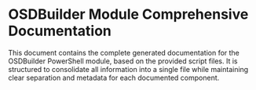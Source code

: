 # OSDBuilder Module Comprehensive Documentation

This document contains the complete generated documentation for the OSDBuilder PowerShell module, based on the provided script files. It is structured to consolidate all information into a single file while maintaining clear separation and metadata for each documented component.
